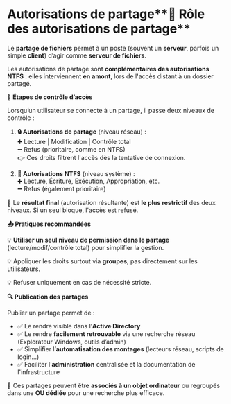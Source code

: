 # Autorisations de partage**🧰 Rôle des autorisations de partage**

Le **partage de fichiers** permet à un poste (souvent un **serveur**, parfois un simple **client**) d’agir comme **serveur de fichiers**.

Les autorisations de partage sont **complémentaires des autorisations NTFS** : elles interviennent **en amont**, lors de l'accès distant à un dossier partagé.



**🛑 Étapes de contrôle d’accès**

Lorsqu’un utilisateur se connecte à un partage, il passe deux niveaux de contrôle :

1.  **🔒 Autorisations de partage** (niveau réseau) :  
    ➕ Lecture | Modification | Contrôle total  
    ➖ Refus (prioritaire, comme en NTFS)  
    👉 Ces droits filtrent l'accès dès la tentative de connexion.

2.  **🧱 Autorisations NTFS** (niveau système) :  
    ➕ Lecture, Écriture, Exécution, Appropriation, etc.  
    ➖ Refus (également prioritaire)

📌 Le **résultat final** (autorisation résultante) est **le plus restrictif** des deux niveaux. Si un seul bloque, l'accès est refusé.



**📤 Pratiques recommandées**

💡 **Utiliser un seul niveau de permission dans le partage** (lecture/modif/contrôle total) pour simplifier la gestion.

💡 Appliquer les droits surtout via **groupes**, pas directement sur les utilisateurs.

💡 Refuser uniquement en cas de nécessité stricte.



**🔍 Publication des partages**

Publier un partage permet de :

- ✅ Le rendre visible dans l’**Active Directory**
- ✅ Le rendre **facilement retrouvable** via une recherche réseau (Explorateur Windows, outils d’admin)
- ✅ Simplifier l’**automatisation des montages** (lecteurs réseau, scripts de login...)
- ✅ Faciliter l’**administration** centralisée et la documentation de l'infrastructure

📌 Ces partages peuvent être **associés à un objet ordinateur** ou regroupés dans une **OU dédiée** pour une recherche plus efficace.
